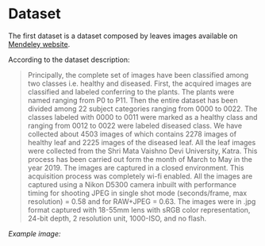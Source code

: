 # Dataset

The first dataset is a dataset composed by leaves images available 
on [Mendeley website](https://data.mendeley.com/datasets/hb74ynkjcn/1).

According to the dataset description:
> Principally, the complete set of images have been classified among two classes i.e. healthy and diseased. First, the acquired images are classified and labeled conferring to the plants. The plants were named ranging from P0 to P11. Then the entire dataset has been divided among 22 subject categories ranging from 0000 to 0022. The classes labeled with 0000 to 0011 were marked as a healthy class and ranging from 0012 to 0022 were labeled diseased class. We have collected about 4503 images of which contains 2278 images of healthy leaf and 2225 images of the diseased leaf. All the leaf images were collected from the Shri Mata Vaishno Devi University, Katra. This process has been carried out form the month of March to May in the year 2019. The images are captured in a closed environment. This acquisition process was completely wi-fi enabled. All the images are captured using a Nikon D5300 camera inbuilt with performance timing for shooting JPEG in single shot mode (seconds/frame, max resolution) = 0.58 and for RAW+JPEG = 0.63. The images were in .jpg format captured with 18-55mm lens with sRGB color representation, 24-bit depth, 2 resolution unit, 1000-ISO, and no flash.

*Example image:*
